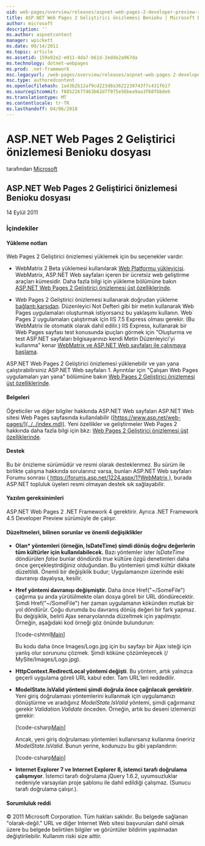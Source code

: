 ```yaml
---
uid: web-pages/overview/releases/aspnet-web-pages-2-developer-preview-readme
title: ASP.NET Web Pages 2 Geliştirici önizlemesi Benioku | Microsoft Docs
author: microsoft
description: ''
ms.author: aspnetcontent
manager: wpickett
ms.date: 09/14/2011
ms.topic: article
ms.assetid: 159a92e2-e011-4da7-b61d-2edde2a967da
ms.technology: dotnet-webpages
ms.prod: .net-framework
msc.legacyurl: /web-pages/overview/releases/aspnet-web-pages-2-developer-preview-readme
msc.type: authoredcontent
ms.openlocfilehash: 1a43b2b12af9cd223d8a3622239743f7c431f617
ms.sourcegitcommit: f8852267f463b62d7f975e56bea9aa3f68fbbdeb
ms.translationtype: MT
ms.contentlocale: tr-TR
ms.lasthandoff: 04/06/2018
---
```

<a name="aspnet-web-pages-2-developer-preview-readme"></a>ASP.NET Web Pages 2 Geliştirici önizlemesi Benioku dosyası
====================
tarafından [Microsoft](https://github.com/microsoft)

## <a name="aspnet-web-pages-2-developer-preview-readme"></a>ASP.NET Web Pages 2 Geliştirici önizlemesi Benioku dosyası

14 Eylül 2011

### <a name="contents"></a>İçindekiler

#### <a id="_Toc303701284"></a>  Yükleme notları

Web Pages 2 Geliştirici önizlemesi yüklemek için bu seçenekler vardır:

- WebMatrix 2 Beta yüklemesi kullanılarak [Web Platformu yükleyicisi](https://go.microsoft.com/fwlink/?LinkId=226883). WebMatrix, ASP.NET Web sayfaları içeren bir ücretsiz web geliştirme araçları kümesidir. Daha fazla bilgi için yükleme bölümüne bakın [ASP.NET Web Pages 2 Geliştirici önizlemesi üst özelliklerinde](https://go.microsoft.com/fwlink/?LinkID=227824).

- Web Pages 2 Geliştirici önizlemesi kullanarak doğrudan yükleme [bağlantı karşıdan](https://go.microsoft.com/fwlink/?LinkID=226335). Düzenleyici Not Defteri gibi bir metin kullanarak Web Pages uygulamaları oluşturmak istiyorsanız bu yaklaşımı kullanın. Web Pages 2 uygulamaları çalıştırmak için IIS 7.5 Express olması gerekir. (Bu WebMatrix ile otomatik olarak dahil edilir.) IIS Express, kullanarak bir Web Pages sayfası test konusunda ipuçları görmek için "Oluşturma ve test ASP.NET sayfaları bilgisayarınızı kendi Metin Düzenleyici'yi kullanma" kenar [WebMatrix ve ASP.NET Web sayfaları ile çalışmaya başlama](https://go.microsoft.com/fwlink/?LinkId=202889).

ASP.NET Web Pages 2 Geliştirici önizlemesi yüklenebilir ve yan yana çalıştırabilirsiniz ASP.NET Web sayfaları 1. <a id="a"></a>Ayrıntılar için "Çalışan Web Pages uygulamaları yan yana" bölümüne bakın [Web Pages 2 Geliştirici önizlemesi üst özelliklerinde](https://go.microsoft.com/fwlink/?LinkID=227824).

#### <a id="_Toc303701285"></a>  Belgeleri

Öğreticiler ve diğer bilgiler hakkında ASP.NET Web sayfaları ASP.NET Web sitesi Web Pages sayfasında kullanılabilir ([https://www.asp.net/web-pages/](../../index.md)). Yeni özellikler ve geliştirmeler Web Pages 2 hakkında daha fazla bilgi için bkz: [Web Pages 2 Geliştirici önizlemesi üst özelliklerinde](https://go.microsoft.com/fwlink/?LinkID=227824).

#### <a id="_Toc303701286"></a>  Destek

<a id="_Toc209852135"></a><a id="_Toc255833657"></a> Bu bir önizleme sürümüdür ve resmi olarak desteklenmez. Bu sürüm ile birlikte çalışma hakkında sorularınız varsa, bunları ASP.NET Web sayfaları Forumu sonrası ([ https://forums.asp.net/1224.aspx/1?WebMatrix ](https://forums.asp.net/1224.aspx/1?WebMatrix) ), burada ASP.NET topluluk üyeleri resmi olmayan destek sık sağlayabilir.

#### <a id="_Toc303701287"></a>  Yazılım gereksinimleri

ASP.NET Web Pages 2 .NET Framework 4 gerektirir. Ayrıca .NET Framework 4.5 Developer Preview sürümüyle de çalışır.

<a id="_Toc303701288"></a><a id="_Breaking_Changes"></a>

#### <a name="fixes-known-issues-and-breaking-changes"></a>Düzeltmeleri, bilinen sorunlar ve önemli değişiklikler

<a id="_Toc224729061"></a><a id="_Toc238051347"></a>

- **Olan\* yöntemleri (örneğin, IsDateTime) şimdi dönüş doğru değerlerin tüm kültürler için kullanılabilecek.** Bazı yöntemler ister *IsDateTime* döndürülen *false* bunlar döndürdü *true* kültüre özgü denetimleri daha önce gerçekleştirdiğiniz olduğundan. Bu yöntemleri şimdi kültür dikkate düzeltildi. Önemli bir değişiklik budur; Uygulamanızın üzerinde eski davranışı dayalıysa, kesilir.
- **Href yöntemi davranışı değişmiştir.** Daha önce Href("~/SomeFile") çağırma şu anda yürütülmekte olan dosya göreli bir URL döndürecektir. Şimdi Href("~/SomeFile") her zaman uygulamanın kökünden mutlak bir yol döndürür. Çoğu durumda bu davranış dönüş değeri bir fark yapmaz. Bu değişiklik, belirli Ajax senaryolarında düzeltmek için yapılmıştır. Örneğin, aşağıdaki kod örneği göz önünde bulundurun: 

    [!code-cshtml[Main](aspnet-web-pages-2-developer-preview-readme/samples/sample1.cshtml)]

    Bu kodu daha önce Images/Logo.jpg için bu sayfayı bir Ajax isteği için yanlış olur sorununu çözmek. Şimdi köküne çözümleyecek (/ MySite/Images/Logo.jpg).
- **HttpContext.RedirectLocal yöntemi değişti**. Bu yöntem, artık yalnızca geçerli uygulama göreli URL kabul eder. Tam URL'leri reddedilir.
- **ModelState.IsValid yöntemi şimdi doğrula önce çağrılacak gerektirir**. Yeni giriş doğrulaması yöntemlerini kullanmak için uygulamanızı dönüştürme ve aradığınız *ModelState.IsValid* yöntemi, şimdi çağırmanız gerekir *Validation.Validate* önceden. Örneğin, artık bu deseni izlemenizi gerekir: 

    [!code-csharp[Main](aspnet-web-pages-2-developer-preview-readme/samples/sample2.cs)]

  Ancak, yeni giriş doğrulaması yöntemleri kullanırsanız kullanma öneririz *ModelState.IsValid*. Bunun yerine, kodunuzu bu gibi yapılandırın: 

    [!code-csharp[Main](aspnet-web-pages-2-developer-preview-readme/samples/sample3.cs)]
- **Internet Explorer 7 ve Internet Explorer 8, istemci tarafı doğrulama çalışmıyor**. İstemci tarafı doğrulama jQuery 1.6.2, uyumsuzluklar nedeniyle varsayılan proje şablonu ile dahil edildiği çalışmaz. (Sunucu tarafı doğrulama çalışır.).

#### <a id="_Toc303701289"></a>  Sorumluluk reddi

© 2011 Microsoft Corporation. Tüm hakları saklıdır. Bu belgede sağlanan "olarak-değil." URL ve diğer Internet Web sitesi başvuruları dahil olmak üzere bu belgede belirtilen bilgiler ve görüntüler bildirim yapılmadan değiştirilebilir. Kullanım riski size aittir.
